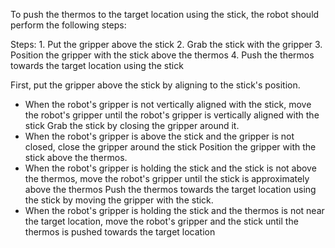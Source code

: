 To push the thermos to the target location using the stick, the robot should perform the following steps:

Steps:  1. Put the gripper above the stick
        2. Grab the stick with the gripper
        3. Position the gripper with the stick above the thermos
        4. Push the thermos towards the target location using the stick

First, put the gripper above the stick by aligning to the stick's position.
- When the robot's gripper is not vertically aligned with the stick, move the robot's gripper until the robot's gripper is vertically aligned with the stick
Grab the stick by closing the gripper around it.
- When the robot's gripper is above the stick and the gripper is not closed, close the gripper around the stick
Position the gripper with the stick above the thermos.
- When the robot's gripper is holding the stick and the stick is not above the thermos, move the robot's gripper until the stick is approximately  above the thermos
Push the thermos towards the target location using the stick by moving the gripper with the stick.
- When the robot's gripper is holding the stick and the thermos is not near the target location, move the robot's gripper and the stick until the thermos is pushed towards the target location